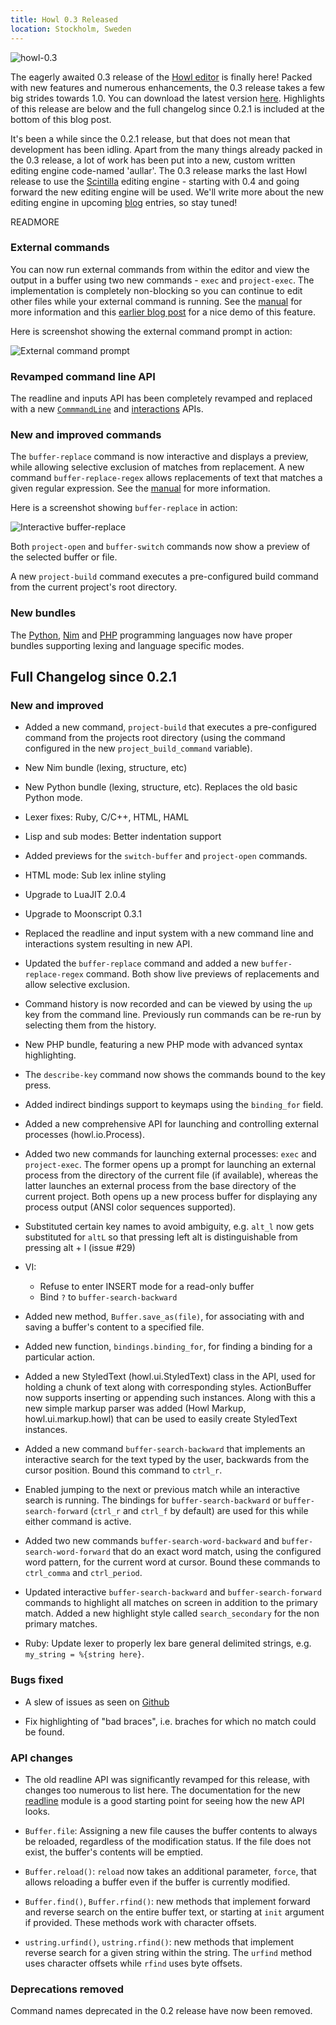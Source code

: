 ```yaml
---
title: Howl 0.3 Released
location: Stockholm, Sweden
---
```


![howl-0.3](/images/blog/0-3-released/howl-0.3.png)

The eagerly awaited 0.3 release of the [Howl editor](http://howl.io) is finally
here! Packed with new features and numerous enhancements, the 0.3 release takes
a few big strides towards 1.0. You can download the latest version
[here](/getit.html). Highlights of this release are below and the full changelog
since 0.2.1 is included at the bottom of this blog post.

It's been a while since the 0.2.1 release, but that does not mean that
development has been idling. Apart from the many things already packed in the
0.3 release, a lot of work has been put into a new, custom written editing
engine code-named 'aullar'. The 0.3 release marks the last Howl release to use
the [Scintilla](http://scintilla.org) editing engine - starting with 0.4 and
going forward the new editing engine will be used. We'll write more about the
new editing engine in upcoming [blog](/blog) entries, so stay tuned!

READMORE

### External commands

You can now run external commands from within the editor and view the output in
a buffer using two new commands - `exec` and `project-exec`. The implementation
is completely non-blocking so you can continue to edit other files while your
external command is running. See the [manual](/doc/manual/running_commands.html)
for more information and this
[earlier blog post](/blog/2014/11/13/external-commands-support.html) for a nice
demo of this feature.

Here is screenshot showing the external command prompt in
action:

![External command prompt](/images/blog/0-3-released/exec-prompt.png)

### Revamped command line API

The readline and inputs API has been completely revamped and replaced with a new
[`CommmandLine`](/doc/api/ui/command_line.html) and
[interactions](/doc/api/interact.html) APIs.

### New and improved commands

The `buffer-replace` command is now interactive and displays a preview, while
allowing selective exclusion of matches from replacement. A new command
`buffer-replace-regex` allows replacements of text that matches a given regular
expression. See the
[manual](/doc/manual/editing.html#replacement) for more information.

Here is a screenshot showing `buffer-replace` in action:

![Interactive buffer-replace](/images/blog/0-3-released/buffer-replace.png)

Both `project-open` and `buffer-switch` commands now show a preview of the
selected buffer or file.

A new `project-build` command executes a pre-configured build command from the
current project's root directory.

### New bundles

The [Python](http://python.org/), [Nim](http://nim-lang.org) and
[PHP](http://php.net) programming languages now have proper bundles supporting
lexing and language specific modes.

## Full Changelog since 0.2.1

### New and improved


- Added a new command, `project-build` that executes a pre-configured command
from the projects root directory (using the command configured in the new
`project_build_command` variable).

- New Nim bundle (lexing, structure, etc)

- New Python bundle (lexing, structure, etc). Replaces the old basic Python
mode.

- Lexer fixes: Ruby, C/C++, HTML, HAML

- Lisp and sub modes: Better indentation support

- Added previews for the `switch-buffer` and `project-open` commands.

- HTML mode: Sub lex inline styling

- Upgrade to LuaJIT 2.0.4

- Upgrade to Moonscript 0.3.1

- Replaced the readline and input system with a new command line and
interactions system resulting in new API.

- Updated the `buffer-replace` command and added a new `buffer-replace-regex`
command. Both show live previews of replacements and allow selective exclusion.

- Command history is now recorded and can be viewed by using the `up` key from
the command line. Previously run commands can be re-run by selecting them from
the history.

- New PHP bundle, featuring a new PHP mode with advanced syntax highlighting.

- The `describe-key` command now shows the commands bound to the key press.

- Added indirect bindings support to keymaps using the `binding_for` field.

- Added a new comprehensive API for launching and controlling external processes
(howl.io.Process).

- Added two new commands for launching external processes: `exec` and
`project-exec`. The former opens up a prompt for launching an external process
from the directory of the current file (if available), whereas the latter
launches an external process from the base directory of the current project.
Both opens up a new process buffer for displaying any process output (ANSI color
sequences supported).

- Substituted certain key names to avoid ambiguity, e.g. `alt_l` now gets
substituted for `altL` so that pressing left alt is distinguishable from
pressing alt + l (issue #29)

- VI:
  * Refuse to enter INSERT mode for a read-only buffer
  * Bind `?` to `buffer-search-backward`

- Added new method, `Buffer.save_as(file)`, for associating with and saving a
buffer's content to a specified file.

- Added new function, `bindings.binding_for`, for finding a binding for a
particular action.

- Added a new StyledText (howl.ui.StyledText) class in the API, used for holding
a chunk of text along with corresponding styles. ActionBuffer now supports
inserting or appending such instances. Along with this a new simple markup
parser was added (Howl Markup, howl.ui.markup.howl) that can be used to easily
create StyledText instances.

- Added a new command `buffer-search-backward` that implements an interactive
search for the text typed by the user, backwards from the cursor position. Bound
this command to `ctrl_r`.

- Enabled jumping to the next or previous match while an interactive search is
running. The bindings for `buffer-search-backward` or `buffer-search-forward`
(`ctrl_r` and `ctrl_f` by default) are used for this while either command is
active.

- Added two new commands `buffer-search-word-backward` and
`buffer-search-word-forward` that do an exact word match, using the configured
word pattern, for the current word at cursor. Bound these commands to
`ctrl_comma` and `ctrl_period`.

- Updated interactive `buffer-search-backward` and `buffer-search-forward`
commands to highlight all matches on screen in addition to the primary match.
Added a new highlight style called `search_secondary` for the non primary
matches.

- Ruby: Update lexer to properly lex bare general delimited strings, e.g.
`my_string = %{string here}`.

### Bugs fixed

- A slew of issues as seen on [Github](https://github.com/howl-editor/howl/issues?utf8=%E2%9C%93&q=created%3A%3E2015-05-09+created%3A%3C2015-08-25+state%3Aclosed++type%3Aissue)

- Fix highlighting of "bad braces", i.e. braches for which no match could be
found.

### API changes

- The old readline API was significantly revamped for this release, with changes
too numerous to list here. The documentation for the new
[readline](/doc/api/interact.html) module is a good starting point
for seeing how the new API looks.

- `Buffer.file`: Assigning a new file causes the buffer contents to always be
reloaded, regardless of the modification status. If the file does not exist, the
buffer's contents will be emptied.

- `Buffer.reload()`: `reload` now takes an additional parameter, `force`, that
allows reloading a buffer even if the buffer is currently modified.

- `Buffer.find()`, `Buffer.rfind()`: new methods that implement forward and
reverse search on the entire buffer text, or starting at `init` argument if
provided. These methods work with character offsets.

- `ustring.urfind()`, `ustring.rfind()`: new methods that implement reverse
search for a given string within the string. The `urfind` method uses character
offsets while `rfind` uses byte offsets.

### Deprecations removed

Command names deprecated in the 0.2 release have now been removed.
